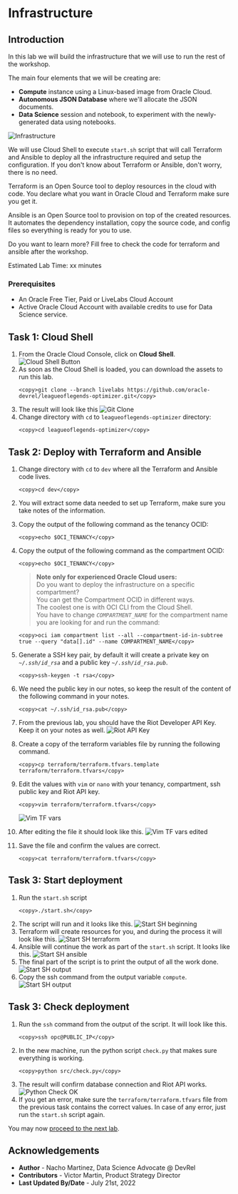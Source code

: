 # Infrastructure

## Introduction

In this lab we will build the infrastructure that we will use to run the rest of the workshop.

The main four elements that we will be creating are:
- **Compute** instance using a Linux-based image from Oracle Cloud.
- **Autonomous JSON Database** where we'll allocate the JSON documents.
- **Data Science** session and notebook, to experiment with the newly-generated data using notebooks.

![Infrastructure](images/lol_infra.png)

We will use Cloud Shell to execute `start.sh` script that will call Terraform and Ansible to deploy all the infrastructure required and setup the configuration. If you don't know about Terraform or Ansible, don't worry, there is no need.

Terraform is an Open Source tool to deploy resources in the cloud with code. You declare what you want in Oracle Cloud and Terraform make sure you get it.

Ansible is an Open Source tool to provision on top of the created resources. It automates the dependency installation, copy the source code, and config files so everything is ready for you to use.

Do you want to learn more? Fill free to check the code for terraform and ansible after the workshop.

Estimated Lab Time: xx minutes

### Prerequisites

* An Oracle Free Tier, Paid or LiveLabs Cloud Account
* Active Oracle Cloud Account with available credits to use for Data Science service.


## Task 1: Cloud Shell

1. From the Oracle Cloud Console, click on **Cloud Shell**.
  ![Cloud Shell Button](images/cloud-shell-button.png)
2. As soon as the Cloud Shell is loaded, you can download the assets to run this lab.
    ```
    <copy>git clone --branch livelabs https://github.com/oracle-devrel/leagueoflegends-optimizer.git</copy>
    ```
3. The result will look like this
  ![Git Clone](images/git-clone.png)
4. Change directory with `cd` to `leagueoflegends-optimizer` directory:
    ```
    <copy>cd leagueoflegends-optimizer</copy>
    ```

## Task 2: Deploy with Terraform and Ansible

1. Change directory with `cd` to `dev` where all the Terraform and Ansible code lives.
    ```
    <copy>cd dev</copy>
    ```
2. You will extract some data needed to set up Terraform, make sure you take notes of the information.
3. Copy the output of the following command as the tenancy OCID:
    ```
    <copy>echo $OCI_TENANCY</copy>
    ```
4. Copy the output of the following command as the compartment OCID:
    ```
    <copy>echo $OCI_TENANCY</copy>
    ```

    > **Note only for experienced Oracle Cloud users:**<br>
    > Do you want to deploy the infrastructure on a specific compartment?<br>
    > You can get the Compartment OCID in different ways.<br>
    > The coolest one is with OCI CLI from the Cloud Shell.<br>
    > You have to change _`COMPARTMENT_NAME`_ for the compartment name you are looking for and run the command:
    ```
    <copy>oci iam compartment list --all --compartment-id-in-subtree true --query "data[].id" --name COMPARTMENT_NAME</copy>
    ```
5. Generate a SSH key pair, by default it will create a private key on _`~/.ssh/id_rsa`_ and a public key _`~/.ssh/id_rsa.pub`_.
    ```
    <copy>ssh-keygen -t rsa</copy>
    ```
6. We need the public key in our notes, so keep the result of the content of the following command in your notes.
    ```
    <copy>cat ~/.ssh/id_rsa.pub</copy>
    ```
7. From the previous lab, you should have the Riot Developer API Key. Keep it on your notes as well.
  ![Riot API Key](images/riot_api_key_gen.png)
8. Create a copy of the terraform variables file by running the following command.
    ```
    <copy>cp terraform/terraform.tfvars.template terraform/terraform.tfvars</copy>
    ```
9. Edit the values with `vim` or `nano` with your tenancy, compartment, ssh public key and Riot API key.
    ```
    <copy>vim terraform/terraform.tfvars</copy>
    ```
    ![Vim TF vars](images/vim-edit-tfvars.png)
10. After editing the file it should look like this.
    ![Vim TF vars edited](images/vim-edit-tfvars-edit.png)
11. Save the file and confirm the values are correct.
    ```
    <copy>cat terraform/terraform.tfvars</copy>
    ```

## Task 3: Start deployment

1. Run the `start.sh` script
    ```
    <copy>./start.sh</copy>
    ```
2. The script will run and it looks like this.
    ![Start SH beginning](images/start-sh-beginning.png)
3. Terraform will create resources for you, and during the process it will look like this.
    ![Start SH terraform](images/start-sh-terraform.png)
4. Ansible will continue the work as part of the `start.sh` script. It looks like this.
    ![Start SH ansible](images/start-sh-ansible.png)
5. The final part of the script is to print the output of all the work done.
    ![Start SH output](images/start-sh-output.png)
6. Copy the ssh command from the output variable `compute`.
    ![Start SH output](images/start-sh-ssh.png)

## Task 3: Check deployment

1. Run the `ssh` command from the output of the script. It will look like this.
    ```
    <copy>ssh opc@PUBLIC_IP</copy>
    ```
2. In the new machine, run the python script `check.py` that makes sure everything is working.
    ```
    <copy>python src/check.py</copy>
    ```
3. The result will confirm database connection and Riot API works.
    ![Python Check OK](images/python-check-ok.png)
4. If you get an error, make sure the `terraform/terraform.tfvars` file from the previous task contains the correct values. In case of any error, just run the `start.sh` script again.


You may now [proceed to the next lab](#next).

## Acknowledgements

* **Author** - Nacho Martinez, Data Science Advocate @ DevRel
* **Contributors** -  Victor Martin, Product Strategy Director
* **Last Updated By/Date** - July 21st, 2022